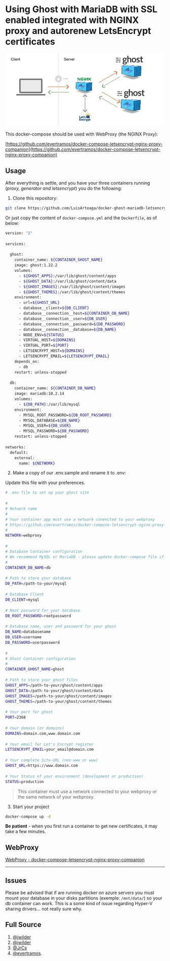 # Using Ghost with MariaDB with SSL enabled integrated with NGINX proxy and autorenew LetsEncrypt certificates

![docker-ghost-mariadb-letsencrypt](https://raw.githubusercontent.com/LuisArteaga/images/master/ghost.jpg)

This docker-compose should be used with WebProxy (the NGINX Proxy):

[https://github.com/evertramos/docker-compose-letsencrypt-nginx-proxy-companion](https://github.com/evertramos/docker-compose-letsencrypt-nginx-proxy-companion)


## Usage

After everything is settle, and you have your three containers running (_proxy, generator and letsencrypt_) you do the following:

1. Clone this repository:

```bash
git clone https://github.com/LuisArteaga/docker-ghost-mariadb-letsencrypt.git
```

Or just copy the content of `docker-compose.yml` and the `Dockerfile`, as of below:

```bash
version: "2"

services:

  ghost:
    container_name: ${CONTAINER_GHOST_NAME}
    image: ghost:1.22.2
    volumes:
      - ${GHOST_APPS}:/var/lib/ghost/content/apps
      - ${GHOST_DATA}:/var/lib/ghost/content/data
      - ${GHOST_IMAGES}:/var/lib/ghost/content/images
      - ${GHOST_THEMES}:/var/lib/ghost/content/themes
    environment:
      - url=${GHOST_URL}
      - database__client=${DB_CLIENT}
      - database__connection__host=${CONTAINER_DB_NAME}
      - database__connection__user=${DB_USER}
      - database__connection__password=${DB_PASSWORD}
      - database__connection__database=${DB_NAME}
      - NODE_ENV=${STATUS}
      - VIRTUAL_HOST=${DOMAINS}
      - VIRTUAL_PORT=${PORT}
      - LETSENCRYPT_HOST=${DOMAINS}
      - LETSENCRYPT_EMAIL=${LETSENCRYPT_EMAIL}
    depends_on:
      - db
    restart: unless-stopped

  db:
    container_name: ${CONTAINER_DB_NAME}
    image: mariadb:10.2.14
    volumes:
      - ${DB_PATH}:/var/lib/mysql
    environment:
      - MYSQL_ROOT_PASSWORD=${DB_ROOT_PASSWORD}
      - MYSQL_DATABASE=${DB_NAME}
      - MYSQL_USER=${DB_USER}
      - MYSQL_PASSWORD=${DB_PASSWORD}
    restart: unless-stopped

networks:
  default:
    external:
      name: ${NETWORK}
```

2. Make a copy of our .env.sample and rename it to .env:

Update this file with your preferences.

```bash
# .env file to set up your ghost site

#
# Network name
# 
# Your container app must use a network conencted to your webproxy 
# https://github.com/evertramos/docker-compose-letsencrypt-nginx-proxy-companion
#
NETWORK=webproxy

#
# Database Container configuration
# We recommend MySQL or MariaDB - please update docker-compose file if needed.
#
CONTAINER_DB_NAME=db

# Path to store your database
DB_PATH=/path-to-your/mysql

# Database Client
DB_CLIENT=mysql

# Root password for your database
DB_ROOT_PASSWORD=rootpassword

# Database name, user and password for your ghost
DB_NAME=databasename
DB_USER=username
DB_PASSWORD=userpassword

#
# Ghost Container configuration
#
CONTAINER_GHOST_NAME=ghost

# Path to store your ghost files
GHOST_APPS=/path-to-your/ghost/content/apps
GHOST_DATA=/path-to-your/ghost/content/data
GHOST_IMAGES=/path-to-your/ghost/content/images
GHOST_THEMES=/path-to-your/ghost/content/themes

# Your port for ghost
PORT=2368

# Your domain (or domains)
DOMAINS=domain.com,www.domain.com

# Your email for Let's Encrypt register
LETSENCRYPT_EMAIL=your_email@domain.com

# Your complete Site-URL (non-www or www)
GHOST_URL=https://www.domain.com

# Your Status of your environment (development or production)
STATUS=production
```

>This container must use a network connected to your webproxy or the same network of your webproxy.

3. Start your project

```bash
docker-compose up -d
```

**Be patient** - when you first run a container to get new certificates, it may take a few minutes.

## WebProxy

[WebProxy - docker-compose-letsencrypt-nginx-proxy-companion](https://github.com/evertramos/docker-compose-letsencrypt-nginx-proxy-companion)

----

## Issues

Please be advised that if are running docker on azure servers you must mount your database in your disks partitions (exemple: `/mnt/data/`) so your db container can work. This is a some kind of issue regarding Hyper-V sharing drivers... not really sure why.


## Full Source

1. [@jwilder](https://github.com/jwilder/nginx-proxy)
2. [@jwilder](https://github.com/jwilder/docker-gen)
3. [@JrCs](https://github.com/JrCs/docker-letsencrypt-nginx-proxy-companion)
4. [@evertramos](https://github.com/evertramos/docker-compose-letsencrypt-nginx-proxy-companion).